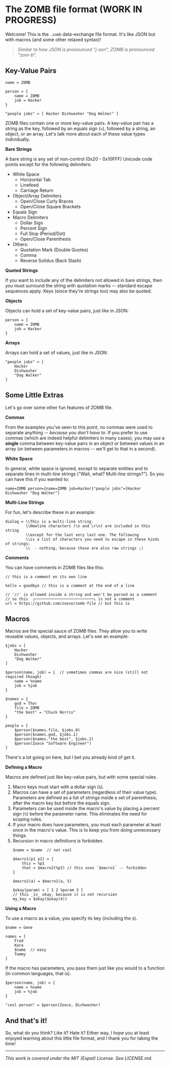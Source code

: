 # The ZOMB file format (WORK IN PROGRESS)

Welcome! This is the `.zomb` data-exchange file format. It's like JSON but with macros (and some other relaxed syntax)!

> _Similar to how JSON is pronounced "j-son", ZOMB is pronounced "zom-b"._

## Key-Value Pairs

```
name = ZOMB

person = {
    name = ZOMB
    job = Hacker
}

"people jobs" = [ Hacker Dishwasher "Dog Walker" ]
```

ZOMB files contain one or more key-value pairs. A key-value pair has a string as the key, followed by an equals sign (`=`), followed by a string, an object, or an array. Let's talk more about each of these value types individually.

**Bare Strings**

A bare string is any set of non-control (0x20 - 0x10FFF) Unicode code points except for the following delimiters:
- White Space
    - Horizontal Tab
    - Linefeed
    - Carriage Return
- Object/Array Delimiters
    - Open/Close Curly Braces
    - Open/Close Square Brackets
- Equals Sign
- Macro Delimiters
    - Dollar Sign
    - Percent Sign
    - Full Stop (Period/Dot)
    - Open/Close Parenthesis
- Others:
    - Quotation Mark (Double Quotes)
    - Comma
    - Reverse Solidus (Back Slash)

**Quoted Strings**

If you want to include any of the delimiters not allowed in bare strings, then you must surround the string with quotation marks -- standard escape sequences apply. Keys (since they're strings too) may also be quoted.

**Objects**

Objects can hold a set of key-value pairs, just like in JSON:

```
person = {
    name = ZOMB
    job = Hacker
}
```

**Arrays**

Arrays can hold a set of values, just like in JSON:

```
"people jobs" = [
    Hacker
    Dishwasher
    "Dog Walker"
]
```

## Some Little Extras

Let's go over some other fun features of ZOMB file.

**Commas**

From the examples you've seen to this point, no commas were used to separate anything -- _because you don't have to_. If you prefer to use commas (which are indeed helpful delimiters in many cases), you may use a **single** comma between key-value pairs in an object or between values in an array (or between parameters in macros -- we'll get to that in a second).

**White Space**

In general, white space is ignored, except to separate entities and to separate lines in multi-line strings ("Wait, what? Multi-line strings?"). So you can have this if you wanted to:

```
name=ZOMB person={name=ZOMB job=Hacker}"people jobs"=[Hacker Dishwasher "Dog Walker"]
```

**Multi-Line Strings**

For fun, let's describe these in an example:

```
dialog = \\This is a multi-line string.
         \\Newline characters (\n and \r\n) are included in this string
         \\except for the last very last one. The following
         \\is a list of characters you need to escape in these kinds of strings:
         \\  - nothing, because these are also raw strings ;)
```

**Comments**

You can have comments in ZOMB files like this:

```
// this is a comment on its own line

hello = goodbye // this is a comment at the end of a line

// '//' is allowed inside a string and won't be parsed as a comment
// so this  ┌──────────────────────────┐ is not a comment
url = https://github.com/zooce/zomb-file // but this is
```

## Macros

Macros are the special sauce of ZOMB files. They allow you to write reusable values, objects, and arrays. Let's see an example:

```
$jobs = [
    Hacker
    Dishwasher
    "Dog Walker"
]

$person(name, job) = {  // sometimes commas are nice (still not required though)
    name = %name
    job = %job
}

$names = {
    god = Thor
    file = ZOMB
    "the best" = "Chuck Norris"
}

people = [
    $person($names.file, $jobs.0)
    $person($names.god, $jobs.1)
    $person($names."the best", $jobs.2)
    $person(Zooce "Software Engineer")
]
```

There's a lot going on here, but I bet you already kind of get it.

**Defining a Macro**

Macros are defined just like key-value pairs, but with some special rules.

1. Macro keys must start with a dollar sign (`$`).
2. Macros can have a set of parameters (regardless of their value type). Parameters are defined as a list of strings inside a set of parenthesis, after the macro key but before the equals sign.
3. Parameters can be used inside the macro's value by placing a percent sign (`%`) before the parameter name. This eliminates the need for scoping rules.
4. If your macro does have parameters, you must each parameter at least once in the macro's value. This is to keep you from doing unnecessary things.
4. Recursion in macro definitions is forbidden.
    ```
    $name = $name  // not cool

    $macro1(p1 p2) = {
        this = %p1
        that = $macro2(%p2) // this uses `$macro1` -- forbidden
    }

    $macro2(a) = $macro1(a, 5)

    $okay(param) = [ 1 2 %param 3 ]
    // this _is_ okay, because it is not recursion
    my_key = $okay($okay(4))
    ```

**Using a Macro**

To use a macro as a value, you specify its key (including the `$`).

```
$name = Gene

names = [
    Fred
    Kara
    $name  // easy
    Tommy
]
```

If the macro has parameters, you pass them just like you would to a function (in common languages, that is).

```
$person(name, job) = {
    name = %name
    job = %job
}

"cool person" = $person(Zooce, Dishwasher)
```

## And that's it!

So, what do you think? Like it? Hate it? Either way, I hope you at least enjoyed learning about this little file format, and I thank you for taking the time!

---

_This work is covered under the MIT (Expat) License. See LICENSE.md._
